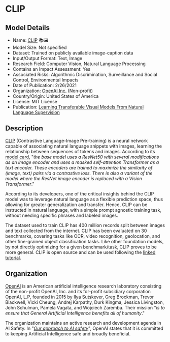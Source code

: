 # CLIP

## Model Details

- Name: [CLIP](https://openai.com/blog/clip/) 📚🖼️
- Model Size: Not specified
- Dataset: Trained on publicly available image-caption data
- Input/Output Format: Text, Image
- Research Field: Computer Vision, Natural Language Processing
- Contains an Impact Assessment: Yes
- Associated Risks: Algorithmic Discrimination, Surveillance and Social Control, Environmental Impacts
- Date of Publication: 2/26/2021
- Organization: [OpenAI Inc.](https://openai.com/) (Non-profit)
- Country/Origin: United States of America
- License: MIT License
- Publication: [Learning Transferable Visual Models From Natural Language Supervision](https://arxiv.org/abs/2103.00020)

## Description

[CLIP](https://openai.com/blog/clip/) (Contrastive Language-Image Pre-training) is a neural network capable of associating natural language snippets with images, learning the relationship between sequences of tokens and images. According to its [model card](https://github.com/openai/CLIP/blob/main/model-card.md#model-type), "_the base model uses a ResNet50 with several modifications as an image encoder and uses a masked self-attention Transformer as a text encoder. These encoders are trained to maximize the similarity of (image, text) pairs via a contrastive loss. There is also a variant of the model where the ResNet image encoder is replaced with a Vision Transformer_."
  
According to its developers, one of the critical insights behind the CLIP model was to leverage natural language as a flexible prediction space, thus allowing for greater generalization and transfer. Hence, CLIP can be instructed in natural language, with a simple prompt agnostic training task, without needing specific phrases and labeled images.

The dataset used to train CLIP has 400 million records split between images and text collected from the internet. CLIP has been evaluated on 30 benchmarks, covering tasks like OCR, video recognition, geolocation, and other fine-grained object classification tasks. Like other foundation models, by not directly optimizing for a given benchmark/task, CLIP proves to be more general. CLIP is open source and can be used following the [linked tutorial](https://github.com/openai/CLIP).

## Organization

[OpenAI](https://openai.com/) is an American artificial intelligence research laboratory consisting of the non-profit OpenAI, Inc. and its for-profit subsidiary corporation OpenAI, L.P, founded in 2015 by Ilya Sutskever, Greg Brockman, Trevor Blackwell, Vicki Cheung, Andrej Karpathy, Durk Kingma, Jessica Livingston, John Schulman, Pamela Vagata, and Wojciech Zaremba. Their mission "_is to ensure that General Artificial Intelligence benefits all of humanity_."  
  
The organization maintains an active research and development agenda in AI Safety. In "_[Our approach to AI safety](https://openai.com/blog/our-approach-to-ai-safety)_", OpenAI states that it is committed to keeping Artificial Intelligence safe and broadly beneficial.
